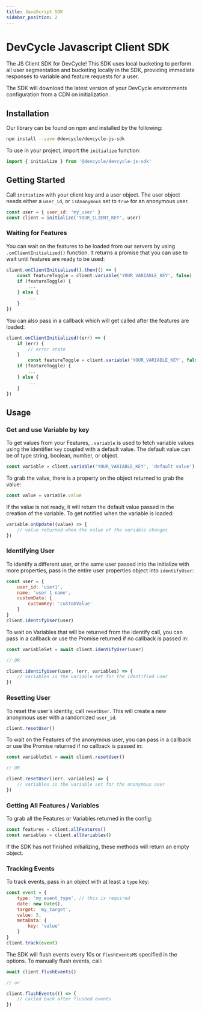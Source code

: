 ```yaml
---
title: JavaScript SDK
sidebar_position: 2
---
```


# DevCycle Javascript Client SDK

The JS Client SDK for DevCycle! This SDK uses local bucketing to perform all user segmentation and bucketing locally in the SDK, 
providing immediate responses to variable and feature requests for a user. 

The SDK will download the latest version of your DevCycle environments configuration from a CDN on initialization.

## Installation

Our library can be found on npm and installed by the following:

```bash
npm install --save @devcycle/devcycle-js-sdk
```

To use in your project, import the `initialize` function:

```js
import { initialize } from '@devcycle/devcycle-js-sdk'
```

## Getting Started

Call `initialize` with your client key and a user object. The user object needs either a `user_id`, or `isAnonymous` set to `true` for an anonymous user.

```js
const user = { user_id: 'my_user' }
const client = initialize('YOUR_CLIENT_KEY', user)
```

### Waiting for Features

You can wait on the features to be loaded from our servers by using `.onClientInitialized()` function. It returns a promise that you can use to wait until features are ready to be used:

```js
client.onClientInitialized().then(() => {
    const featureToggle = client.variable('YOUR_VARIABLE_KEY', false)
    if (featureToggle) {
        ...
    } else {
        ...
    }
})
```

You can also pass in a callback which will get called after the features are loaded:

```js
client.onClientInitialized((err) => {
    if (err) {
        // error state
    }
        const featureToggle = client.variable('YOUR_VARIABLE_KEY', false)
    if (featureToggle) {
        ...
    } else {
        ...
    }
})
```

## Usage


### Get and use Variable by key

To get values from your Features, `.variable` is used to fetch variable values using the identifier `key` coupled with a default value. The default value can be of type string, boolean, number, or object.

```js
const variable = client.variable('YOUR_VARIABLE_KEY', 'default value')
```

To grab the value, there is a property on the object returned to grab the value:

```js
const value = variable.value
```

If the value is not ready, it will return the default value passed in the creation of the variable. To get notified when the variable is loaded:

```js
variable.onUpdate((value) => {
    // value returned when the value of the variable changes
})
```

### Identifying User

To identify a different user, or the same user passed into the initialize with more properties, pass in the entire user properties object into `identifyUser`:

```js
const user = {
    user_id: 'user1',
    name: 'user 1 name',
    customData: {
        customKey: 'customValue'
    }
}
client.identifyUser(user)
```

To wait on Variables that will be returned from the identify call, you can pass in a callback or use the Promise returned if no callback is passed in:

```js
const variableSet = await client.identifyUser(user)

// OR

client.identifyUser(user, (err, variables) => {
    // variables is the variable set for the identified user
})
```

### Resetting User

To reset the user's identity, call `resetUser`. This will create a new anonymous user with a randomized `user_id`.

```js
client.resetUser()
```

To wait on the Features of the anonymous user, you can pass in a callback or use the Promise returned if no callback is passed in:

```js
const variableSet = await client.resetUser()

// OR

client.resetUser((err, variables) => {
    // variables is the variable set for the anonymous user
})
```

### Getting All Features / Variables

To grab all the Features or Variables returned in the config:

```js
const features = client.allFeatures()
const variables = client.allVariables()
```

If the SDK has not finished initializing, these methods will return an empty object.


### Tracking Events

To track events, pass in an object with at least a `type` key:

```js
const event = {
    type: 'my_event_type', // this is required
    date: new Date(),
    target: 'my_target',
    value: 5,
    metaData: {
        key: 'value'
    }
}
client.track(event)
```

The SDK will flush events every 10s or `flushEventsMS` specified in the options. To manually flush events, call:

```js
await client.flushEvents()

// or 

client.flushEvents(() => {
    // called back after flushed events
})
```
